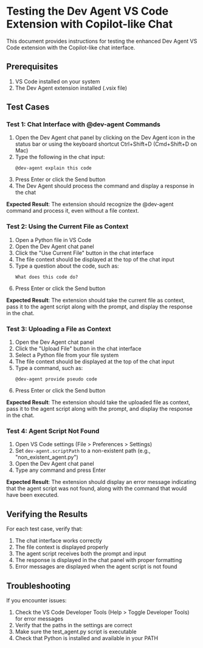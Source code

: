# Testing the Dev Agent VS Code Extension with Copilot-like Chat

This document provides instructions for testing the enhanced Dev Agent VS Code extension with the Copilot-like chat interface.

## Prerequisites

1. VS Code installed on your system
2. The Dev Agent extension installed (.vsix file)

## Test Cases

### Test 1: Chat Interface with @dev-agent Commands

1. Open the Dev Agent chat panel by clicking on the Dev Agent icon in the status bar or using the keyboard shortcut Ctrl+Shift+D (Cmd+Shift+D on Mac)
2. Type the following in the chat input:
   ```
   @dev-agent explain this code
   ```
3. Press Enter or click the Send button
4. The Dev Agent should process the command and display a response in the chat

**Expected Result**: The extension should recognize the @dev-agent command and process it, even without a file context.

### Test 2: Using the Current File as Context

1. Open a Python file in VS Code
2. Open the Dev Agent chat panel
3. Click the "Use Current File" button in the chat interface
4. The file context should be displayed at the top of the chat input
5. Type a question about the code, such as:
   ```
   What does this code do?
   ```
6. Press Enter or click the Send button

**Expected Result**: The extension should take the current file as context, pass it to the agent script along with the prompt, and display the response in the chat.

### Test 3: Uploading a File as Context

1. Open the Dev Agent chat panel
2. Click the "Upload File" button in the chat interface
3. Select a Python file from your file system
4. The file context should be displayed at the top of the chat input
5. Type a command, such as:
   ```
   @dev-agent provide pseudo code
   ```
6. Press Enter or click the Send button

**Expected Result**: The extension should take the uploaded file as context, pass it to the agent script along with the prompt, and display the response in the chat.

### Test 4: Agent Script Not Found

1. Open VS Code settings (File > Preferences > Settings)
2. Set `dev-agent.scriptPath` to a non-existent path (e.g., "non_existent_agent.py")
3. Open the Dev Agent chat panel
4. Type any command and press Enter

**Expected Result**: The extension should display an error message indicating that the agent script was not found, along with the command that would have been executed.

## Verifying the Results

For each test case, verify that:

1. The chat interface works correctly
2. The file context is displayed properly
3. The agent script receives both the prompt and input
4. The response is displayed in the chat panel with proper formatting
5. Error messages are displayed when the agent script is not found

## Troubleshooting

If you encounter issues:

1. Check the VS Code Developer Tools (Help > Toggle Developer Tools) for error messages
2. Verify that the paths in the settings are correct
3. Make sure the test_agent.py script is executable
4. Check that Python is installed and available in your PATH
